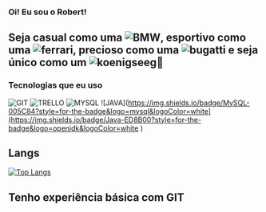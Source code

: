 
### Oi! Eu sou o Robert!

## Seja casual como uma ![BMW](https://aleen42.github.io/badges/src/bmw.svg), esportivo como uma ![ferrari](https://aleen42.github.io/badges/src/ferrari.svg), precioso como uma ![bugatti](https://aleen42.github.io/badges/src/bugatti.svg) e seja único como um ![koenigseeg](https://aleen42.github.io/badges/src/koenigsegg.svg)🏁



### Tecnologias que eu uso


![GIT](https://img.shields.io/badge/GIT-E44C30?style=for-the-badge&logo=git&logoColor=white) 
![TRELLO](https://img.shields.io/badge/Trello-0052CC?style=for-the-badge&logo=trello&logoColor=white) 
![MYSQL](https://img.shields.io/badge/MySQL-005C84?style=for-the-badge&logo=mysql&logoColor=white)
![JAVA](https://img.shields.io/badge/MySQL-005C84?style=for-the-badge&logo=mysql&logoColor=white](https://img.shields.io/badge/Java-ED8B00?style=for-the-badge&logo=openjdk&logoColor=white )

## Langs

[![Top Langs](https://github-readme-stats.vercel.app/api/top-langs/?username=anuraghazra&layout=donut-vertical)](https://github.com/anuraghazra/github-readme-stats)


## Tenho experiência básica com GIT  


